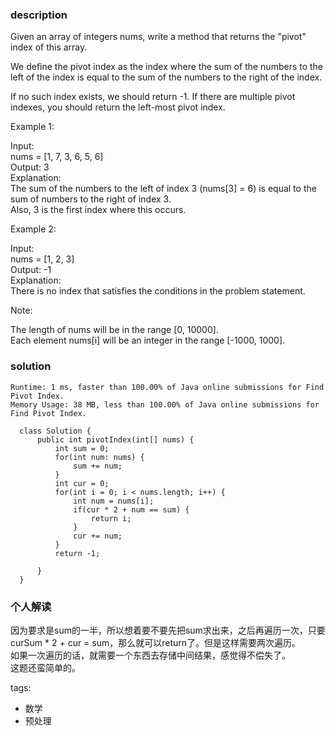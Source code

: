 ### description    
  Given an array of integers nums, write a method that returns the "pivot" index of this array.  
    
  We define the pivot index as the index where the sum of the numbers to the left of the index is equal to the sum of the numbers to the right of the index.  
    
  If no such index exists, we should return -1. If there are multiple pivot indexes, you should return the left-most pivot index.  
    
  Example 1:  
    
  Input:   
  nums = [1, 7, 3, 6, 5, 6]  
  Output: 3  
  Explanation:   
  The sum of the numbers to the left of index 3 (nums[3] = 6) is equal to the sum of numbers to the right of index 3.  
  Also, 3 is the first index where this occurs.  
     
    
  Example 2:  
    
  Input:   
  nums = [1, 2, 3]  
  Output: -1  
  Explanation:   
  There is no index that satisfies the conditions in the problem statement.  
     
    
  Note:  
    
  The length of nums will be in the range [0, 10000].  
  Each element nums[i] will be an integer in the range [-1000, 1000].  
### solution    
```    
Runtime: 1 ms, faster than 100.00% of Java online submissions for Find Pivot Index.
Memory Usage: 38 MB, less than 100.00% of Java online submissions for Find Pivot Index.

  class Solution {  
      public int pivotIndex(int[] nums) {  
          int sum = 0;  
          for(int num: nums) {  
              sum += num;  
          }  
          int cur = 0;  
          for(int i = 0; i < nums.length; i++) {  
              int num = nums[i];  
              if(cur * 2 + num == sum) {  
                  return i;  
              }  
              cur += num;  
          }  
          return -1;  
    
      }  
  }  
```    
    
### 个人解读    
  因为要求是sum的一半，所以想着要不要先把sum求出来，之后再遍历一次，只要curSum * 2 + cur = sum，那么就可以return了。但是这样需要两次遍历。  
  如果一次遍历的话，就需要一个东西去存储中间结果，感觉得不偿失了。  
  这题还蛮简单的。  
    
tags:    
  -  数学  
  -  预处理  
